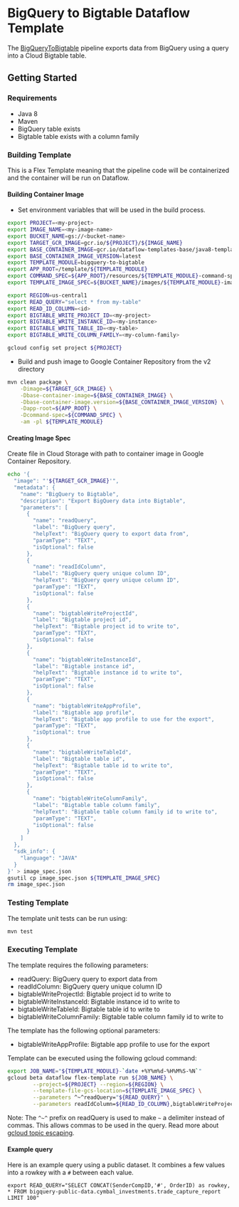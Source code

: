 # BigQuery to Bigtable Dataflow Template

The [BigQueryToBigtable](src/main/java/com/google/cloud/teleport/v2/templates/BigQueryToBigtable.java) pipeline exports data
from BigQuery using a query into a Cloud Bigtable table.

## Getting Started

### Requirements
* Java 8
* Maven
* BigQuery table exists
* Bigtable table exists with a column family

### Building Template
This is a Flex Template meaning that the pipeline code will be containerized and the container will be
run on Dataflow.

#### Building Container Image
* Set environment variables that will be used in the build process.
```sh
export PROJECT=<my-project>
export IMAGE_NAME=<my-image-name>
export BUCKET_NAME=gs://<bucket-name>
export TARGET_GCR_IMAGE=gcr.io/${PROJECT}/${IMAGE_NAME}
export BASE_CONTAINER_IMAGE=gcr.io/dataflow-templates-base/java8-template-launcher-base
export BASE_CONTAINER_IMAGE_VERSION=latest
export TEMPLATE_MODULE=bigquery-to-bigtable
export APP_ROOT=/template/${TEMPLATE_MODULE}
export COMMAND_SPEC=${APP_ROOT}/resources/${TEMPLATE_MODULE}-command-spec.json
export TEMPLATE_IMAGE_SPEC=${BUCKET_NAME}/images/${TEMPLATE_MODULE}-image-spec.json

export REGION=us-central1
export READ_QUERY="select * from my-table"
export READ_ID_COLUMN=<id>
export BIGTABLE_WRITE_PROJECT_ID=<my-project>
export BIGTABLE_WRITE_INSTANCE_ID=<my-instance>
export BIGTABLE_WRITE_TABLE_ID=<my-table>
export BIGTABLE_WRITE_COLUMN_FAMILY=<my-column-family>

gcloud config set project ${PROJECT}
```
* Build and push image to Google Container Repository from the v2 directory
```sh
mvn clean package \
    -Dimage=${TARGET_GCR_IMAGE} \
    -Dbase-container-image=${BASE_CONTAINER_IMAGE} \
    -Dbase-container-image.version=${BASE_CONTAINER_IMAGE_VERSION} \
    -Dapp-root=${APP_ROOT} \
    -Dcommand-spec=${COMMAND_SPEC} \
    -am -pl ${TEMPLATE_MODULE}
```

#### Creating Image Spec

Create file in Cloud Storage with path to container image in Google Container Repository.
```sh
echo '{
  "image": "'${TARGET_GCR_IMAGE}'",
  "metadata": {
    "name": "BigQuery to Bigtable",
    "description": "Export BigQuery data into Bigtable",
    "parameters": [
      {
        "name": "readQuery",
        "label": "BigQuery query",
        "helpText": "BigQuery query to export data from",
        "paramType": "TEXT",
        "isOptional": false
      },
      {
        "name": "readIdColumn",
        "label": "BigQuery query unique column ID",
        "helpText": "BigQuery query unique column ID",
        "paramType": "TEXT",
        "isOptional": false
      },
      {
        "name": "bigtableWriteProjectId",
        "label": "Bigtable project id",
        "helpText": "Bigtable project id to write to",
        "paramType": "TEXT",
        "isOptional": false
      },
      {
        "name": "bigtableWriteInstanceId",
        "label": "Bigtable instance id",
        "helpText": "Bigtable instance id to write to",
        "paramType": "TEXT",
        "isOptional": false
      },
      {
        "name": "bigtableWriteAppProfile",
        "label": "Bigtable app profile",
        "helpText": "Bigtable app profile to use for the export",
        "paramType": "TEXT",
        "isOptional": true
      },
      {
        "name": "bigtableWriteTableId",
        "label": "Bigtable table id",
        "helpText": "Bigtable table id to write to",
        "paramType": "TEXT",
        "isOptional": false
      },
      {
        "name": "bigtableWriteColumnFamily",
        "label": "Bigtable table column family",
        "helpText": "Bigtable table column family id to write to",
        "paramType": "TEXT",
        "isOptional": false
      }
    ]
  },
  "sdk_info": {
    "language": "JAVA"
  }
}' > image_spec.json
gsutil cp image_spec.json ${TEMPLATE_IMAGE_SPEC}
rm image_spec.json
```

### Testing Template

The template unit tests can be run using:
```sh
mvn test
```

### Executing Template

The template requires the following parameters:
* readQuery: BigQuery query to export data from
* readIdColumn: BigQuery query unique column ID
* bigtableWriteProjectId: Bigtable project id to write to
* bigtableWriteInstanceId: Bigtable instance id to write to
* bigtableWriteTableId: Bigtable table id to write to
* bigtableWriteColumnFamily: Bigtable table column family id to write to

The template has the following optional parameters:
* bigtableWriteAppProfile: Bigtable app profile to use for the export

Template can be executed using the following gcloud command:
```sh
export JOB_NAME="${TEMPLATE_MODULE}-`date +%Y%m%d-%H%M%S-%N`"
gcloud beta dataflow flex-template run ${JOB_NAME} \
        --project=${PROJECT} --region=${REGION} \
        --template-file-gcs-location=${TEMPLATE_IMAGE_SPEC} \
        --parameters ^~^readQuery="${READ_QUERY}" \
        --parameters readIdColumn=${READ_ID_COLUMN},bigtableWriteProjectId=${BIGTABLE_WRITE_PROJECT_ID},bigtableWriteInstanceId=${BIGTABLE_WRITE_INSTANCE_ID},bigtableWriteTableId=${BIGTABLE_WRITE_TABLE_ID},bigtableWriteColumnFamily=${BIGTABLE_WRITE_COLUMN_FAMILY}
```

Note: The `^~^` prefix on readQuery is used to make `~` a delimiter instead of 
commas. This allows commas to be used in the query. Read more about [gcloud topic escaping](https://cloud.google.com/sdk/gcloud/reference/topic/escaping).

#### Example query

Here is an example query using a public dataset. It combines a few values into a rowkey with a `#` between each value.

```
export READ_QUERY="SELECT CONCAT(SenderCompID,'#', OrderID) as rowkey, * FROM bigquery-public-data.cymbal_investments.trade_capture_report LIMIT 100"
```